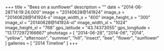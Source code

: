 +++
title = "Bees on a sunflower"
description = ""
date = "2014-06-28T14:19:24.000"
image = "20140628@141924"
image_s = "20140628@141924-s"
image_width_s = "400"
image_height_s = "300"
image_xl = "20140628@141924-xl"
image_width_xl = "1024"
image_height_xl = "768"
gps_latitude = "43.74373055"
gps_longitude = "13.1772972166667"
phototags = [ "2014-06-28", "2014-06", "2014", "yellow", "afternoon", "summer", "hill", "insect", "bee", "flower", "sunflower" ]
galleries = [ "2014 Timeline" ]
+++
